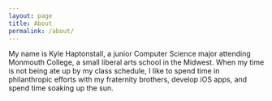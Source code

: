 ```yaml
---
layout: page
title: About
permalink: /about/
---
```


My name is Kyle Haptonstall, a junior Computer Science major attending Monmouth College, a small liberal arts school in the Midwest. When my time is not being ate up by my class schedule, I like to spend time in philanthropic efforts with my fraternity brothers, develop iOS apps, and spend time soaking up the sun.
